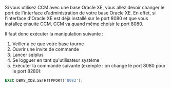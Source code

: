 <!-- --- title: Oracle / Changer le port de l'interface d'admin de XE -->
Si vous utilisez CCM avec une base Oracle XE, vous allez devoir changer le port de l'interface d'administration de votre base Oracle XE.
En effet, si l'interface d'Oracle XE est déjà installé sur le port 8080 et que vous installez ensuite CCM, CCM va quand même choisir le port 8080.

Il faut donc exécuter la manipulation suivante :

 1. Veiller à ce que votre base tourne
 2. Ouvrir une invite de commande
 3. Lancer sqlplus
 4. Se logguer en tant qu'utilisateur système
 5. Exécuter la commande suivante (exemple : on change le port 8080 pour le port 8280): 

``` sql
EXEC DBMS_XDB.SETHTTPPORT('8082');
``` 

<!-- --- tags: server, oracle -->